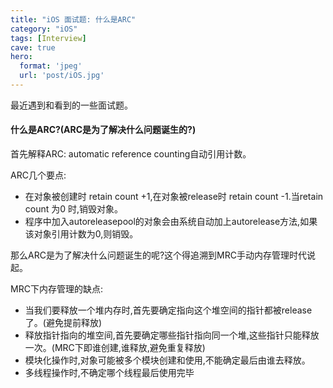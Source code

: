 ```yaml
---
title: "iOS 面试题: 什么是ARC"
category: "iOS"
tags: [Interview]
cave: true
hero:
  format: 'jpeg'
  url: 'post/iOS.jpg'
---
```

最近遇到和看到的一些面试题。

#### 什么是ARC?(ARC是为了解决什么问题诞生的?)

首先解释ARC: automatic reference counting自动引用计数。

ARC几个要点:

* 在对象被创建时 retain count +1,在对象被release时 retain count -1.当retain count 为0 时,销毁对象。
* 程序中加入autoreleasepool的对象会由系统自动加上autorelease方法,如果该对象引用计数为0,则销毁。

那么ARC是为了解决什么问题诞生的呢?这个得追溯到MRC手动内存管理时代说起。

MRC下内存管理的缺点:

* 当我们要释放一个堆内存时,首先要确定指向这个堆空间的指针都被release了。(避免提前释放)
* 释放指针指向的堆空间,首先要确定哪些指针指向同一个堆,这些指针只能释放一次。(MRC下即谁创建,谁释放,避免重复释放)
* 模块化操作时,对象可能被多个模块创建和使用,不能确定最后由谁去释放。
* 多线程操作时,不确定哪个线程最后使用完毕

